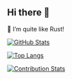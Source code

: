 ## Hi there 👋

🤔 I’m quite like Rust!

[![GitHub Stats](https://github-readme-stats.vercel.app/api?username=kitty-eu-org&show_icons=true&theme=dark)](https://github.com/kitty-eu-org)


[![Top Langs](https://github-readme-stats.vercel.app/api/top-langs/?username=kitty-eu-org&layout=compact&theme=dark)](https://github.com/kitty-eu-org)

[![Contribution Stats](https://github-contribution-stats.vercel.app/api/?username=kitty-eu-org)](https://github.com/LordDashMe/github-contribution-stats/)



<!--
**kitty-eu-org/kitty-eu-org** is a ✨ _special_ ✨ repository because its `README.md` (this file) appears on your GitHub profile.

Here are some ideas to get you started:

- 🔭 I’m currently working on ...
- 🌱 I’m currently learning ...
- 👯 I’m looking to collaborate on ...
- 🤔 I’m looking for help with ...
- 💬 Ask me about ...
- 📫 How to reach me: ...
- 😄 Pronouns: ...
- ⚡ Fun fact: ...
-->
